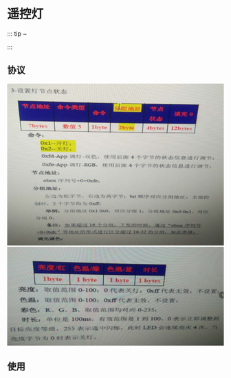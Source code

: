 # 遥控灯

::: tip ~

:::

## 协议

![control-lamp1](./snapshot/control-lamp1.png)
![control-lamp2](./snapshot/control-lamp2.png)

## 使用
